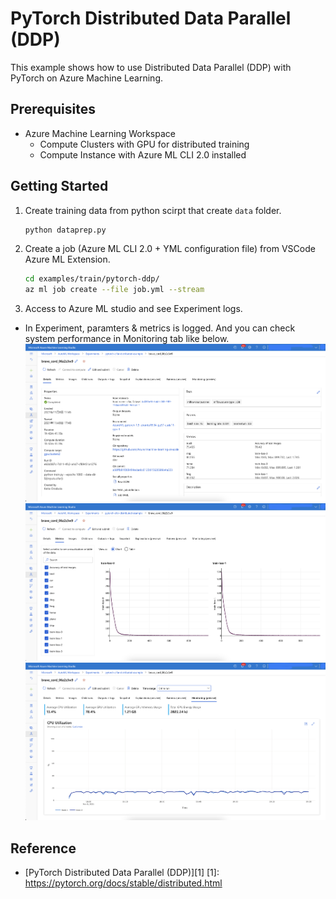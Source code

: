 # PyTorch Distributed Data Parallel (DDP)

This example shows how to use Distributed Data Parallel (DDP) with PyTorch on Azure Machine Learning.


## Prerequisites
- Azure Machine Learning Workspace
    - Compute Clusters with GPU for distributed training
    - Compute Instance with Azure ML CLI 2.0 installed

## Getting Started

1. Create training data from python scirpt that create `data` folder.

    ```bash
    python dataprep.py
    ```

2. Create a job (Azure ML CLI 2.0 + YML configuration file) from VSCode Azure ML Extension.

    ```bash
    cd examples/train/pytorch-ddp/
    az ml job create --file job.yml --stream
    ```

3. Access to Azure ML studio and see Experiment logs.
- In Experiment, paramters & metrics is logged. And you can check system performance in Monitoring tab like below.<img src="../../../docs/images/torch-studio-1.png"><img src="../../../docs/images/torch-studio-2.png"><img src="../../../docs/images/torch-studio-3.png">


## Reference
- [PyTorch Distributed Data Parallel (DDP)][1]
[1]: https://pytorch.org/docs/stable/distributed.html
